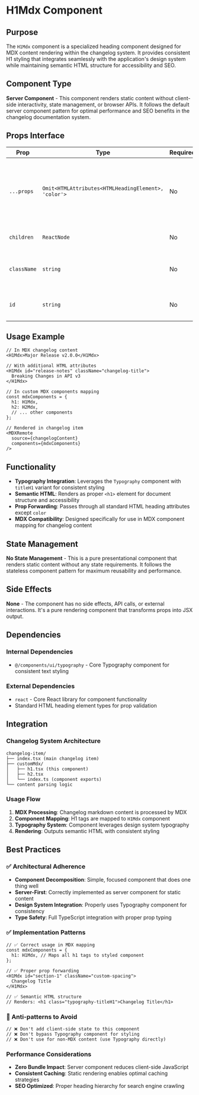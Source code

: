 # H1Mdx Component

## Purpose

The `H1Mdx` component is a specialized heading component designed for MDX content rendering within the changelog system. It provides consistent H1 styling that integrates seamlessly with the application's design system while maintaining semantic HTML structure for accessibility and SEO.

## Component Type

**Server Component** - This component renders static content without client-side interactivity, state management, or browser APIs. It follows the default server component pattern for optimal performance and SEO benefits in the changelog documentation system.

## Props Interface

| Prop | Type | Required | Description |
|------|------|----------|-------------|
| `...props` | `Omit<HTMLAttributes<HTMLHeadingElement>, 'color'>` | No | Standard HTML heading attributes excluding `color` (handled by Typography variant) |
| `children` | `ReactNode` | No | The heading text content |
| `className` | `string` | No | Additional CSS classes for custom styling |
| `id` | `string` | No | HTML id attribute for anchor linking |

## Usage Example

```tsx
// In MDX changelog content
<H1Mdx>Major Release v2.0.0</H1Mdx>

// With additional HTML attributes
<H1Mdx id="release-notes" className="changelog-title">
  Breaking Changes in API v3
</H1Mdx>

// In custom MDX components mapping
const mdxComponents = {
  h1: H1Mdx,
  h2: H2Mdx,
  // ... other components
};

// Rendered in changelog item
<MDXRemote 
  source={changelogContent} 
  components={mdxComponents}
/>
```

## Functionality

- **Typography Integration**: Leverages the `Typography` component with `titleH1` variant for consistent styling
- **Semantic HTML**: Renders as proper `<h1>` element for document structure and accessibility
- **Prop Forwarding**: Passes through all standard HTML heading attributes except `color`
- **MDX Compatibility**: Designed specifically for use in MDX component mapping for changelog content

## State Management

**No State Management** - This is a pure presentational component that renders static content without any state requirements. It follows the stateless component pattern for maximum reusability and performance.

## Side Effects

**None** - The component has no side effects, API calls, or external interactions. It's a pure rendering component that transforms props into JSX output.

## Dependencies

### Internal Dependencies
- `@/components/ui/typography` - Core Typography component for consistent text styling

### External Dependencies
- `react` - Core React library for component functionality
- Standard HTML heading element types for prop validation

## Integration

### Changelog System Architecture
```
changelog-item/
├── index.tsx (main changelog item)
├── customMdx/
│   ├── h1.tsx (this component)
│   ├── h2.tsx
│   └── index.ts (component exports)
└── content parsing logic
```

### Usage Flow
1. **MDX Processing**: Changelog markdown content is processed by MDX
2. **Component Mapping**: H1 tags are mapped to `H1Mdx` component
3. **Typography System**: Component leverages design system typography
4. **Rendering**: Outputs semantic HTML with consistent styling

## Best Practices

### ✅ Architectural Adherence

- **Component Decomposition**: Simple, focused component that does one thing well
- **Server-First**: Correctly implemented as server component for static content
- **Design System Integration**: Properly uses Typography component for consistency
- **Type Safety**: Full TypeScript integration with proper prop typing

### ✅ Implementation Patterns

```tsx
// ✅ Correct usage in MDX mapping
const mdxComponents = {
  h1: H1Mdx, // Maps all h1 tags to styled component
};

// ✅ Proper prop forwarding
<H1Mdx id="section-1" className="custom-spacing">
  Changelog Title
</H1Mdx>

// ✅ Semantic HTML structure
// Renders: <h1 class="typography-titleH1">Changelog Title</h1>
```

### 🚫 Anti-patterns to Avoid

```tsx
// ❌ Don't add client-side state to this component
// ❌ Don't bypass Typography component for styling
// ❌ Don't use for non-MDX content (use Typography directly)
```

### Performance Considerations

- **Zero Bundle Impact**: Server component reduces client-side JavaScript
- **Consistent Caching**: Static rendering enables optimal caching strategies
- **SEO Optimized**: Proper heading hierarchy for search engine crawling